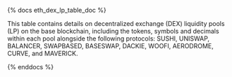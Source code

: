 {% docs eth_dex_lp_table_doc %}

This table contains details on decentralized exchange (DEX) liquidity pools (LP) on the base blockchain, including the tokens, symbols and decimals within each pool alongside the following protocols: SUSHI, UNISWAP, BALANCER, SWAPBASED, BASESWAP, DACKIE, WOOFI, AERODROME, CURVE, and MAVERICK.

{% enddocs %}